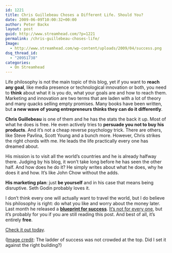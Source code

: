 ```yaml
---
id: 1221
title: Chris Guillebeau Choses a Different Life. Should You?
date: 2009-06-09T10:00:32+00:00
author: Peter Backx
layout: post
guid: http://www.streamhead.com/?p=1221
permalink: /chris-guillebeau-choses-life/
Image:
  - http://www.streamhead.com/wp-content/uploads/2009/04/success.png
dsq_thread_id:
  - "20951738"
categories:
  - On Streamhead
---
```

Life philosophy is not the main topic of this blog, yet if you want to **reach any goal**, like media presence or technological innovation or both, you need to **think** about what it is you do, what your goals are and how to reach them. Marketing and innovation are two terms that are laden with a lot of theory and many quacks selling empty promises. Many books have been written, but **a new wave of young entrepreneurs thinks they can do it differently**.

**Chris Guillebeau** is one of them and he has the stats the back it up. Most of what he does is free. He even actively tries to **persuade you not to buy his products**. And it&#8217;s not a cheap reverse psychology trick. There are others, like Steve Pavlina, Scott Young and a bunch more. However, Chris strikes the right chords with me. He leads the life practically every one has dreamed about.

His mission is to visit all the world&#8217;s countries and he is already halfway there. Judging by his blog, it won&#8217;t take long before he has seen the other half. And how does he do it? He simply writes about what he does, why he does it and how. It&#8217;s like John Chow without the adds.

**His marketing plan**: just **be yourself** and in his case that means being disruptive. Seth Godin probably loves it.

I don&#8217;t think every one will actually want to travel the world, but I do believe his philosophy is right: do what you like and worry about the money later. Last month he released a **<a title="279 Days to Overnight Success" href="http://chrisguillebeau.com/3x5/overnight-success/" target="_blank">blueprint for success</a>**. <a title="The Secret Formula for Overnight Success" href="http://chrisguillebeau.com/3x5/the-secret-formula-for-overnight-success/" target="_blank">It&#8217;s not for every one</a>, but it&#8217;s probably for you if you are still reading this post. And best of all, it&#8217;s entirely **free**.

<a title="279 Days to Overnight Success" href="http://chrisguillebeau.com/3x5/overnight-success/" target="_blank">Check it out today</a>.

(<a title="Sucess of Flickr)" href="http://www.flickr.com/photos/aloshbennett/619307160/" target="_blank">Image credit</a>: The ladder of success was not crowded at the top. Did I set it against the right building?)

<!-- AddThis Advanced Settings generic via filter on the_content -->

<!-- AddThis Share Buttons generic via filter on the_content -->